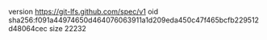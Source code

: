 version https://git-lfs.github.com/spec/v1
oid sha256:f091a44974650d464076063911a1d209eda450c47f465bcfb229512d48064cec
size 22232

